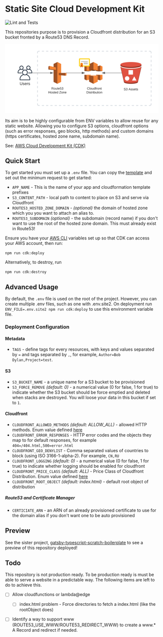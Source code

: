 # Static Site Cloud Development Kit

![Lint and Tests](https://github.com/drinkataco/cdk-static-site/actions/workflows/main.yml/badge.svg)

This repositories purpose is to provision a Cloudfront distribution for an S3 bucket fronted by a Route53 DNS Record.

![Diagram](./assets/diagram.png)

Its aim is to be highly configurable from ENV variables to allow reuse for any static website. Allowing you to configure S3 options, cloudfront options (such as error responses, geo blocks, http methods) and custom domains (https certificates, hosted zone name, subdomain name).

See: [AWS Cloud Development Kit (CDK)](https://github.com/aws/aws-cdk)

## Quick Start

To get started you must set up a `.env` file. You can copy the [template](.env.example) and set out the minimum request to get started:

* `APP_NAME` - This is the name of your app and cloudformation template prefixes
* `S3_CONTENT_PATH` - local path to content to place on S3 and serve via Cloudfront
* `ROUTE53_HOSTED_ZONE_DOMAIN` - _(optional)_ the domain of hosted zone which you you want to attach an alias to.
* `ROUTE53_SUBDOMAIN` _(optional)_ - the subdomain (record name) if you don't want to use the root of the hosted zone domain. This must already exist in Route53!

Ensure you have your [AWS CLI](https://docs.aws.amazon.com/cli/latest/userguide/cli-configure-profiles.html) variables set up so that CDK can access your AWS account, then run:

`npm run cdk:deploy`

Alternatively, to destroy, run

`npm run cdk:destroy`

## Advanced Usage

By default, the `.env` file is used on the root of the project. However, you can create multiple .env files, such as one with .env.site2. On deployment run `ENV_FILE=.env.site2 npm run cdk:deploy` to use this environment variable file.

### Deployment Configuration

#### Metadata

* `TAGS` - define tags for every resources, with keys and values separated by `=` and tags separated by `,`, for example, `Author=Bob Dylan,Project=test`.

#### S3

* `S3_BUCKET_NAME` - a unique name for a S3 bucket to be provisioned
* `S3_FORCE_REMOVE` _(default: 0)_ - a numerical value (0 for false, 1 for true) to indicate whether the S3 bucket should be force emptied and deleted when stacks are destroyed. You will loose your data in this bucket if set to `1`.

#### Cloudfront

* `CLOUDFRONT_ALLOWED_METHODS` _(default: ALLOW_ALL)_ - allowed HTTP methods. Enum value defined [here](https://docs.aws.amazon.com/cdk/api/v2/docs/aws-cdk-lib.aws_cloudfront.AllowedMethods.html
)
* `CLOUDFRONT_ERROR_RESPONSES` - HTTP error codes and the objects they map to for default responses, for example `404=/404.html,500=error.html`
* `CLOUDFRONT_GEO_DENYLIST` - Comma separated values of countries to block (using ISO 3166-1-alpha-2). For example, `CN,RU`
* `CLOUDFRONT_LOGGING` _(default: 0)_ - a numerical value (0 for false, 1 for true) to indicate whether logging should be enabled for cloudfront
* `CLOUDFRONT_PRICE_CLASS` _(default: ALL)_ - Price Class of Cloudfront Distribution. Enum value defined [here](https://docs.aws.amazon.com/cdk/api/v2/docs/aws-cdk-lib.aws_cloudfront.PriceClass.html)
* `CLOUDFRONT_ROOT_OBJECT` _(default: index.html)_ - default root object of distribution

##### Route53 and Certificate Manager

* `CERTICIATE_ARN` - an ARN of an already provisioned certificate to use for the domain alias if you don't want one to be auto provisioned

## Preview

See the sister project, [gatsby-typescript-scratch-boilerplate](https://github.com/drinkataco/gatsby-typescript-scratch-boilerplate) to see a preview of this repository deployed!

## Todo

This repository is not production ready. To be production ready is must be able to serve a website in a predictable way. The following items are left to do to achieve this.

- [ ] Allow cloudfunctions or lambda@edge
  - [ ] index.html problem - Force directories to fetch a index.html (like the rootObject does)
- [ ] Identify a way to support www (ROUTE53_USE_WWW/ROUTE53_REDIRECT_WWW) to create a www.\* A Record and redirect if needed.

